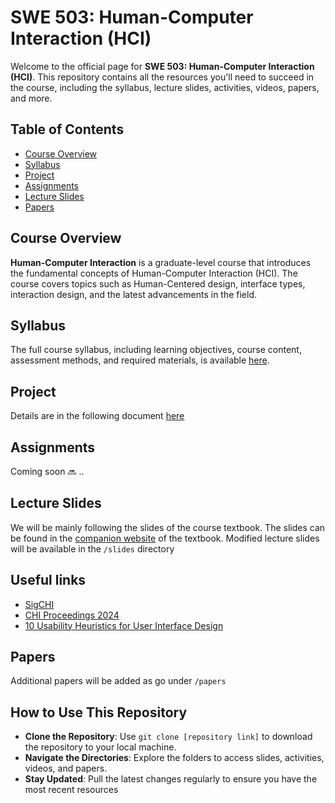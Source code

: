 # SWE 503: Human-Computer Interaction (HCI)

Welcome to the official page for **SWE 503: Human-Computer Interaction (HCI)**. This repository contains all the resources you'll need to succeed in the course, including the syllabus, lecture slides, activities, videos, papers, and more.

## Table of Contents
- [Course Overview](#course-overview)
- [Syllabus](#syllabus)
- [Project](#project)
- [Assignments](#assignments)
- [Lecture Slides](#lecture-slides)
- [Papers](#papers)

## Course Overview
**Human-Computer Interaction** is a graduate-level course that introduces the fundamental concepts of Human-Computer Interaction (HCI). The course covers topics such as Human-Centered design, interface types, interaction design, and the latest advancements in the field. 

## Syllabus
The full course syllabus, including learning objectives, course content, assessment methods, and required materials, is available [here](./syllabus.md).

## Project
Details are in the following document [here](./project.md)

## Assignments
Coming soon 🔜 ..

## Lecture Slides
We will be mainly following the slides of the course textbook. The slides can be found in the [companion website](https://id-book.pages.dev/) of the textbook. Modified lecture slides will be available in the `/slides` directory

## Useful links
- [SigCHI](https://sigchi.org/)
- [CHI Proceedings 2024](https://dl.acm.org/doi/proceedings/10.1145/3613904)
- [10 Usability Heuristics for User Interface Design](https://www.nngroup.com/articles/ten-usability-heuristics/)

## Papers
Additional papers will be added as go under `/papers`

## How to Use This Repository
- **Clone the Repository**: Use `git clone [repository link]` to download the repository to your local machine.
- **Navigate the Directories**: Explore the folders to access slides, activities, videos, and papers.
- **Stay Updated**: Pull the latest changes regularly to ensure you have the most recent resources
